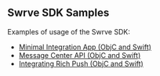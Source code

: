 Swrve SDK Samples
-----------------
Examples of usage of the Swrve SDK:

- [Minimal Integration App (ObjC and Swift)](MinimalIntegrationSample)
- [Message Center API (ObjC and Swift)](MessageCenterSample)
- [Integrating Rich Push (ObjC and Swift)](RichPushSample)

